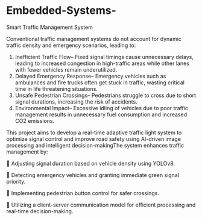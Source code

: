 # Embedded-Systems-
Smart Traffic Management System

 Conventional traffic management systems do not account for dynamic traffic density
 and emergency scenarios, leading to:
 1. Inefficient Traffic Flow– Fixed signal timings cause unnecessary delays,
 leading to increased congestion in high-traffic areas while other lanes with
 fewer vehicles remain underutilized.
 2. Delayed Emergency Response– Emergency vehicles such as ambulances
 and fire trucks often get stuck in traffic, wasting critical time in life
threatening situations.
 3. Unsafe Pedestrian Crossings– Pedestrians struggle to cross due to short
 signal durations, increasing the risk of accidents.
 4. Environmental Impact– Excessive idling of vehicles due to poor traffic
 management results in unnecessary fuel consumption and increased CO2
 emissions.
 
 This project aims to develop a real-time adaptive traffic light system to optimize
 signal control and improve road safety using AI-driven image processing and
 intelligent decision-makingThe system enhances traffic management by:
 
  Adjusting signal duration based on vehicle density using YOLOv8.
 
  Detecting emergency vehicles and granting immediate green signal priority.
 
  Implementing pedestrian button control for safer crossings.

  Utilizing a client-server communication model for efficient processing and
 real-time decision-making.
